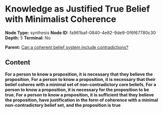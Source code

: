 # Knowledge as Justified True Belief with Minimalist Coherence

**Node Type:** synthesis
**Node ID:** fa961baf-0840-4e82-9de9-0f6f67780c30
**Depth:** 5
**Terminal:** No

**Parent:** [Can a coherent belief system include contradictions?](can-a-coherent-belief-system-include-contradictions-antithesis-131a7ad6-8c89-4de3-a49b-2ae82e846896.md)

## Content

**For a person to know a proposition, it is necessary that they believe the proposition**, **For a person to know a proposition, it is necessary that their belief coheres with a minimal set of non-contradictory core beliefs**, **For a person to know a proposition, it is necessary for the proposition to be true**, **For a person to know a proposition, it is sufficient that they believe the proposition, have justification in the form of coherence with a minimal non-contradictory belief set, and the proposition is true**
